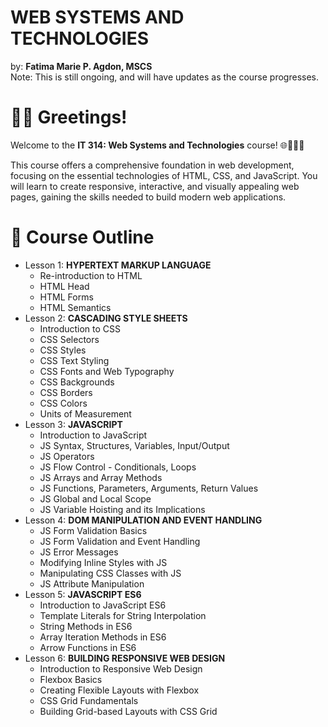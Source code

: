 # WEB SYSTEMS AND TECHNOLOGIES
by: **Fatima Marie P. Agdon, MSCS** <br>
Note: This is still ongoing, and will have updates as the course progresses.

# 👋🏻 Greetings!
Welcome to the **IT 314: Web Systems and Technologies** course! 🌐🧡💙💛<br>

This course offers a comprehensive foundation in web development, focusing on the essential technologies of HTML, CSS, and JavaScript. You will learn to create responsive, interactive, and visually appealing web pages, gaining the skills needed to build modern web applications.

# 🎯 Course Outline
- Lesson 1: **HYPERTEXT MARKUP LANGUAGE**
    - Re-introduction to HTML
    - HTML Head
    - HTML Forms
    - HTML Semantics
- Lesson 2: **CASCADING STYLE SHEETS**
    - Introduction to CSS
    - CSS Selectors
    - CSS Styles
    - CSS Text Styling
    - CSS Fonts and Web Typography
    - CSS Backgrounds
    - CSS Borders
    - CSS Colors
    - Units of Measurement
- Lesson 3: **JAVASCRIPT**
    - Introduction to JavaScript
    - JS Syntax, Structures, Variables, Input/Output
    - JS Operators
    - JS Flow Control - Conditionals, Loops
    - JS Arrays and Array Methods
    - JS Functions, Parameters, Arguments, Return Values
    - JS Global and Local Scope
    - JS Variable Hoisting and its Implications
- Lesson 4: **DOM MANIPULATION AND EVENT HANDLING**
    - JS Form Validation Basics
    - JS Form Validation and Event Handling
    - JS Error Messages		
    - Modifying Inline Styles with JS
    - Manipulating CSS Classes with JS
    - JS Attribute Manipulation
- Lesson 5: **JAVASCRIPT ES6**
    - Introduction to JavaScript ES6
    - Template Literals for String Interpolation
    - String Methods in ES6
    - Array Iteration Methods in ES6
    - Arrow Functions in ES6
- Lesson 6: **BUILDING RESPONSIVE WEB DESIGN**
    - Introduction to Responsive Web Design
    - Flexbox Basics
    - Creating Flexible Layouts with Flexbox
    - CSS Grid Fundamentals
    - Building Grid-based Layouts with CSS Grid